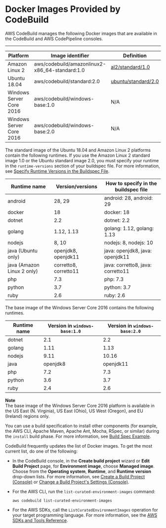 # Docker Images Provided by CodeBuild<a name="build-env-ref-available"></a>

AWS CodeBuild manages the following Docker images that are available in the CodeBuild and AWS CodePipeline consoles\.


****  

| Platform | Image identifier | Definition | 
| --- | --- | --- | 
| Amazon Linux 2 | aws/codebuild/amazonlinux2\-x86\_64\-standard:1\.0 | [al2/standard/1\.0](https://github.com/aws/aws-codebuild-docker-images/tree/master/al2/x86_64/standard/1.0) | 
| Ubuntu 18\.04 | aws/codebuild/standard:2\.0 | [ubuntu/standard/2\.0](https://github.com/aws/aws-codebuild-docker-images/tree/master/ubuntu/standard/2.0) | 
| Windows Server Core 2016 | aws/codebuild/windows\-base:1\.0 | N/A | 
| Windows Server Core 2016 | aws/codebuild/windows\-base:2\.0 | N/A | 

 The standard image of the Ubuntu 18\.04 and Amazon Linux 2 platforms contain the following runtimes\. If you use the Amazon Linux 2 standard image 1\.0 or the Ubuntu standard image 2\.0, you must specify your runtime in the `runtime-versions` section of your buildspec file\. For more information, see [Specify Runtime Versions in the Buildspec File](build-spec-ref.md#runtime-versions-buildspec-file)\. 


| Runtime name | Version/versions | How to specify in the buildspec file | 
| --- | --- | --- | 
| android | 28, 29 | android: 28, android: 29 | 
| docker | 18 | docker: 18 | 
| dotnet | 2\.2 | dotnet: 2\.2 | 
| golang | 1\.12, 1\.13 | golang: 1\.12, golang: 1\.13 | 
| nodejs | 8, 10 | nodejs: 8, nodejs: 10 | 
| java \(Ubuntu only\) | openjdk8, openjdk11 | java: openjdk8, java: openjdk11 | 
| java \(Amazon Linux 2 only\) | corretto8, corretto11 | java: corretto8, java: corretto11 | 
| php | 7\.3 | php: 7\.3 | 
| python | 3\.7 | python: 3\.7 | 
| ruby | 2\.6 | ruby: 2\.6 | 

 The base image of the Windows Server Core 2016 contains the following runtimes\. 


| Runtime name | Version in `windows-base:1.0` | Version in `windows-base:2.0` | 
| --- | --- | --- | 
| dotnet | 2\.1 | 2\.2 | 
| golang | 1\.11 | 1\.13 | 
| nodejs | 9\.11 | 10\.16 | 
| java | openjdk8 | openjdk11 | 
| php | 7\.2 | 7\.3 | 
| python | 3\.6 | 3\.7 | 
| ruby | 2\.4 | 2\.6 | 

**Note**  
 The base image of the Windows Server Core 2016 platform is available in the US East \(N\. Virginia\), US East \(Ohio\), US West \(Oregon\), and EU \(Ireland\) regions only\. 

You can use a build specification to install other components \(for example, the AWS CLI, Apache Maven, Apache Ant, Mocha, RSpec, or similar\) during the `install` build phase\. For more information, see [Build Spec Example](build-spec-ref.md#build-spec-ref-example)\.

CodeBuild frequently updates the list of Docker images\. To get the most current list, do one of the following:
+ In the CodeBuild console, in the **Create build project** wizard or **Edit Build Project** page, for **Environment image**, choose **Managed image**\. Choose from the **Operating system**, **Runtime**, and **Runtime version** drop\-down lists\. For more information, see [Create a Build Project \(Console\)](create-project.md#create-project-console) or [Change a Build Project's Settings \(Console\)](change-project.md#change-project-console)\.
+ For the AWS CLI, run the `list-curated-environment-images` command:

  ```
  aws codebuild list-curated-environment-images
  ```
+ For the AWS SDKs, call the `ListCuratedEnvironmentImages` operation for your target programming language\. For more information, see the [AWS SDKs and Tools Reference](sdk-ref.md)\.
